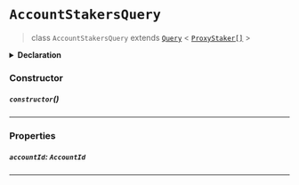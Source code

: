 # `AccountStakersQuery`

> class `AccountStakersQuery`
> extends [`Query`](reference/core/Query.md) <
> [`ProxyStaker[]`](reference/cryptocurrency/ProxyStaker.md) >

<details>
<summary><b>Declaration</b></summary>

```typescript
class AccountStakersQuery extends Query<ProxyStaker[]> {
    constructor();

    /* property */ accountId: AccountId;
}
```

</details>

### Constructor

##### `constructor`()

---

### Properties

##### `accountId`: `AccountId`

---

